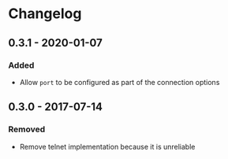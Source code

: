 # Changelog

## 0.3.1 - 2020-01-07

### Added

* Allow `port` to be configured as part of the connection options

## 0.3.0 - 2017-07-14

### Removed

* Remove telnet implementation because it is unreliable
